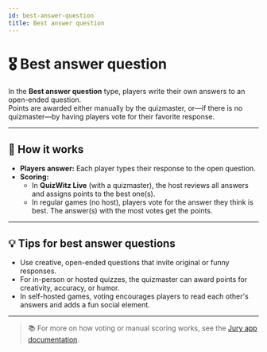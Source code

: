 ```yaml
---
id: best-answer-question
title: Best answer question
---
```


# 🎖️ Best answer question

In the **Best answer question** type, players write their own answers to an open-ended question.  
Points are awarded either manually by the quizmaster, or—if there is no quizmaster—by having players vote for their favorite response.

---

## 📝 How it works

- **Players answer:** Each player types their response to the open question.
- **Scoring:**
    - In **QuizWitz Live** (with a quizmaster), the host reviews all answers and assigns points to the best one(s).
    - In regular games (no host), players vote for the answer they think is best. The answer(s) with the most votes get the points.

---

## 💡 Tips for best answer questions

- Use creative, open-ended questions that invite original or funny responses.
- For in-person or hosted quizzes, the quizmaster can award points for creativity, accuracy, or humor.
- In self-hosted games, voting encourages players to read each other's answers and adds a fun social element.

---

> 📚 For more on how voting or manual scoring works, see the [Jury app documentation](../quizmaster/004-jury-app.md).
